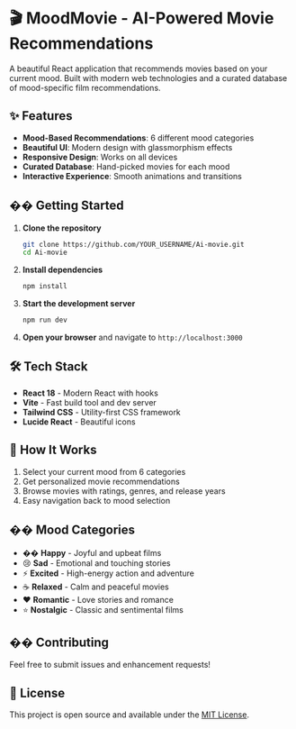 # 🎬 MoodMovie - AI-Powered Movie Recommendations

A beautiful React application that recommends movies based on your current mood. Built with modern web technologies and a curated database of mood-specific film recommendations.

## ✨ Features

- **Mood-Based Recommendations**: 6 different mood categories
- **Beautiful UI**: Modern design with glassmorphism effects
- **Responsive Design**: Works on all devices
- **Curated Database**: Hand-picked movies for each mood
- **Interactive Experience**: Smooth animations and transitions

## �� Getting Started

1. **Clone the repository**
   ```bash
   git clone https://github.com/YOUR_USERNAME/Ai-movie.git
   cd Ai-movie
   ```

2. **Install dependencies**
   ```bash
   npm install
   ```

3. **Start the development server**
   ```bash
   npm run dev
   ```

4. **Open your browser** and navigate to `http://localhost:3000`

## 🛠️ Tech Stack

- **React 18** - Modern React with hooks
- **Vite** - Fast build tool and dev server
- **Tailwind CSS** - Utility-first CSS framework
- **Lucide React** - Beautiful icons

## 🎯 How It Works

1. Select your current mood from 6 categories
2. Get personalized movie recommendations
3. Browse movies with ratings, genres, and release years
4. Easy navigation back to mood selection

## �� Mood Categories

- �� **Happy** - Joyful and upbeat films
- 😢 **Sad** - Emotional and touching stories
- ⚡ **Excited** - High-energy action and adventure
- ☕ **Relaxed** - Calm and peaceful movies
- ❤️ **Romantic** - Love stories and romance
- ⭐ **Nostalgic** - Classic and sentimental films

## �� Contributing

Feel free to submit issues and enhancement requests!

## 📄 License

This project is open source and available under the [MIT License](LICENSE). 